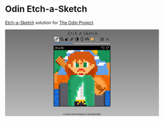 # Odin Etch-a-Sketch
[Etch-a-Sketch](https://www.theodinproject.com/lessons/foundations-etch-a-sketch) solution for [The Odin Project](https://www.theodinproject.com).

![Young Kvothe Exemple](./assets/exemple.png)
